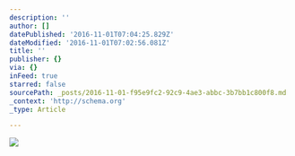 ```yaml
---
description: ''
author: []
datePublished: '2016-11-01T07:04:25.829Z'
dateModified: '2016-11-01T07:02:56.081Z'
title: ''
publisher: {}
via: {}
inFeed: true
starred: false
sourcePath: _posts/2016-11-01-f95e9fc2-92c9-4ae3-abbc-3b7bb1c800f8.md
_context: 'http://schema.org'
_type: Article

---
```

![](https://the-grid-user-content.s3-us-west-2.amazonaws.com/8e0a9054-6f83-4f3c-9fa5-6061127e0612.jpg)